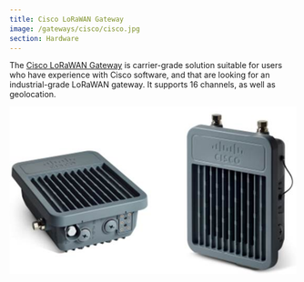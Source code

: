 ```yaml
---
title: Cisco LoRaWAN Gateway
image: /gateways/cisco/cisco.jpg
section: Hardware
---
```


The [Cisco LoRaWAN Gateway](https://www.cisco.com/c/en/us/products/routers/wireless-gateway-lorawan/index.html) is carrier-grade solution suitable for users who have experience with Cisco software, and that are looking for an industrial-grade LoRaWAN gateway. It supports 16 channels, as well as geolocation.

![Cisco LoRaWAN Gateway](cisco.jpg)
